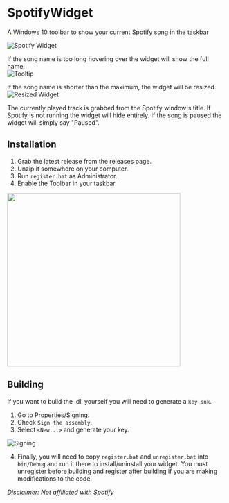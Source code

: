 # SpotifyWidget
A Windows 10 toolbar to show your current Spotify song in the taskbar

![Spotify Widget](https://i.debuggings.dev/Nwiag4WQ.png)

If the song name is too long hovering over the widget will show the full name.  
![Tooltip](https://i.debuggings.dev/garj5pZK.png)

If the song name is shorter than the maximum, the widget will be resized.  
![Resized Widget](https://i.debuggings.dev/0I6bv8MG.png)

The currently played track is grabbed from the Spotify window's title. If Spotify is not running the widget will hide entirely. If the song is paused the widget will simply say "Paused".

## Installation
1) Grab the latest release from the releases page.
2) Unzip it somewhere on your computer.
3) Run `register.bat` as Administrator.
4) Enable the Toolbar in your taskbar.  
<img src="https://i.debuggings.dev/lw7ueEla.png" width=400px>

## Building
If you want to build the .dll yourself you will need to generate a `key.snk`.

1) Go to Properties/Signing.
2) Check `Sign the assembly`.
3) Select `<New...>` and generate your key.

![Signing](https://i.debuggings.dev/Qj9TEiln.png)

4) Finally, you will need to copy `register.bat` and `unregister.bat` into `bin/Debug` and run it there to install/uninstall your widget. You must unregister before building and register after building if you are making modifications to the code.

*Disclaimer: Not affiliated with Spotify*
